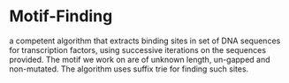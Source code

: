 # Motif-Finding
a competent algorithm that extracts binding sites in set of DNA sequences for transcription factors, using successive iterations on the sequences provided. The motif we work on are of unknown length, un-gapped and non-mutated. The algorithm uses suffix trie for finding such sites.
